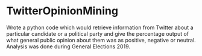 # TwitterOpinionMining
Wrote a python code which would retrieve information from Twitter about a particular candidate or a political party and give the percentage output of what general public opinion about them was as positive, negative or neutral. Analysis was done during General Elections 2019.
